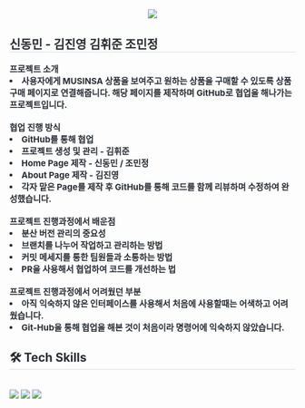 <div align= "center">
    <img src="https://capsule-render.vercel.app/api?type=waving&color=auto&height=120&text=KB%20IT's%20Your%20Life%205기%20전공%20D반%204팀&animation=&fontColor=000000&fontSize=50" />
</div>
<div style="text-align: left;"> 
<h2 style="border-bottom: 1px solid #d8dee4; color: #282d33;"> 신동민 - 김진영 김휘준 조민정 </h2>  
<div style="font-weight: 700; font-size: 15px; text-align: left; color: #282d33;"> 프로젝트 소개 <li> 사용자에게 MUSINSA 상품을 보여주고 원하는 상품을 구매할 수 있도록 상품 구매 페이지로 연결해줍니다. 해당 페이지를 제작하며 GitHub로 협업을 해나가는 프로젝트입니다.</li><br>협업 진행 방식 <li> GitHub를 통해 협업</li><li>프로젝트 생성 및 관리 - 김휘준</li><li>Home Page 제작 - 신동민 / 조민정</li><li>About Page 제작 - 김진영</li><li>각자 맡은 Page를 제작 후 GitHub를 통해 코드를 함께 리뷰하며 수정하여 완성했습니다.</li><br>프로젝트 진행과정에서 배운점 <li> 분산 버전 관리의 중요성</li><li>브랜치를 나누어 작업하고 관리하는 방법</li><li>커밋 메세지를 통한 팀원들과 소통하는 방법</li><li>PR을 사용해서 협업하여 코드를 개선하는 법</li><br>프로젝트 진행과정에서 어려웠던 부분 <li> 아직 익숙하지 않은 인터페이스를 사용해서 처음에 사용할때는 어색하고 어려웠습니다. <li>Git-Hub을 통해 협업을 해본 것이 처음이라 명령어에 익숙하지 않았습니다.</li> </div> 
</div>
<div style="text-align: left;">
    <h2 style="border-bottom: 1px solid #d8dee4; color: #282d33;"> 🛠️ Tech Skills </h2> <br> 
    <div style="margin: ; text-align: left;" "text-align: left;"> <img src="https://img.shields.io/badge/HTML5-E34F26?style=for-the-badge&logo=HTML5&logoColor=white">
          <img src="https://img.shields.io/badge/CSS3-1572B6?style=for-the-badge&logo=CSS3&logoColor=white">
          <img src="https://img.shields.io/badge/Javascript-F7DF1E?style=for-the-badge&logo=Javascript&logoColor=white">
    </div>
</div>
